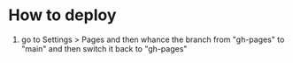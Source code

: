 # How to deploy

1. go to Settings > Pages and then whance the branch from "gh-pages" to "main" and then switch it back to "gh-pages"
